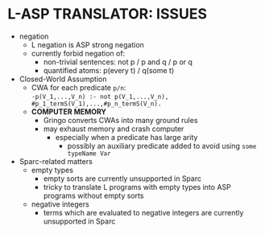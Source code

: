 # L-ASP TRANSLATOR: ISSUES
- negation
  - L negation is ASP strong negation
  - currently forbid negation of:
    - non-trivial sentences: not p / p and q / p or q
    - quantified atoms: p(every t) / q(some t)
- Closed-World Assumption
  - CWA for each predicate `p/n`:  
    `-p(V_1,...,V_n) :- not p(V_1,...,V_n), #p_1_termS(V_1),...,#p_n_termS(V_n).`
  - **COMPUTER MEMORY**
    - Gringo converts CWAs into many ground rules
    - may exhaust memory and crash computer
      - especially when a predicate has large arity
        - possibly an auxiliary predicate added to avoid using `some typeName Var`
- Sparc-related matters
  - empty types
    - empty sorts are currently unsupported in Sparc
    - tricky to translate L programs with empty types into ASP programs without empty sorts
  - negative integers
    - terms which are evaluated to negative integers are currently unsupported in Sparc
